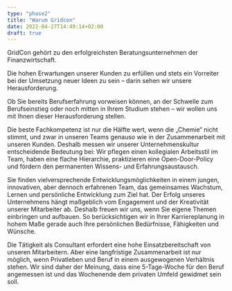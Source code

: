 ```yaml
---
type: "phase2"
title: "Warum Gridcon"
date: 2022-04-27T14:49:14+02:00
draft: true
---
```


GridCon gehört zu den erfolgreichsten Beratungsunternehmen der Finanzwirtschaft.

Die hohen Erwartungen unserer Kunden zu erfüllen und stets ein Vorreiter bei der Umsetzung neuer Ideen zu sein – darin sehen wir unsere Herausforderung.

Ob Sie bereits Berufserfahrung vorweisen können, an der Schwelle zum Berufseinstieg oder noch mitten in Ihrem Studium stehen – wir wollen uns mit Ihnen dieser Herausforderung stellen.

Die beste Fachkompetenz ist nur die Hälfte wert, wenn die „Chemie“ nicht stimmt, und zwar in unseren Teams genauso wie in der Zusammenarbeit mit unseren Kunden. Deshalb messen wir unserer Unternehmenskultur entscheidende Bedeutung bei: Wir pflegen einen kollegialen Arbeitsstil im Team, haben eine flache Hierarchie, praktizieren eine Open-Door-Policy und fördern den permanenten Wissens- und Erfahrungsaustausch.

Sie finden vielversprechende Entwicklungsmöglichkeiten in einem jungen, innovativen, aber dennoch erfahrenen Team, das gemeinsames Wachstum, Lernen und persönliche Entwicklung zum Ziel hat. Der Erfolg unseres Unternehmens hängt maßgeblich vom Engagement und der Kreativität unserer Mitarbeiter ab. Deshalb freuen wir uns, wenn Sie eigene Themen einbringen und aufbauen. So berücksichtigen wir in Ihrer Karriereplanung in hohem Maße gerade auch Ihre persönlichen Bedürfnisse, Fähigkeiten und Wünsche.

Die Tätigkeit als Consultant erfordert eine hohe Einsatzbereitschaft von unseren Mitarbeitern. Aber eine langfristige Zusammenarbeit ist nur möglich, wenn Privatleben und Beruf in einem ausgewogenen Verhältnis stehen. Wir sind daher der Meinung, dass eine 5-Tage-Woche für den Beruf angemessen ist und das Wochenende dem privaten Umfeld gewidmet sein soll.